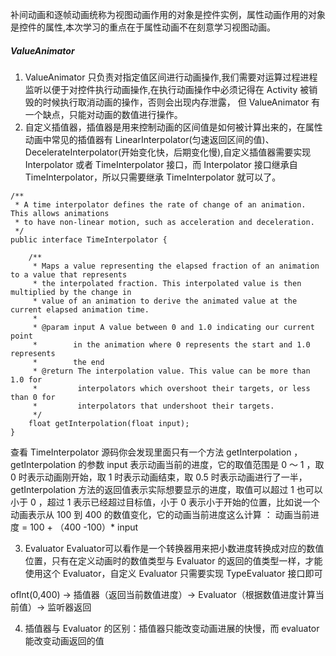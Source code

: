 补间动画和逐帧动画统称为视图动画作用的对象是控件实例，属性动画作用的对象是控件的属性,本次学习的重点在于属性动画不在刻意学习视图动画。

##### ValueAnimator

1. ValueAnimator 只负责对指定值区间进行动画操作,我们需要对运算过程进程监听以便于对控件执行动画操作,在执行动画操作中必须记得在 Activity 被销毁的时候执行取消动画的操作，否则会出现内存泄露，
但 ValueAnimator 有一个缺点，只能对动画的数值进行操作。
2. 自定义插值器，插值器是用来控制动画的区间值是如何被计算出来的，在属性动画中常见的插值器有 LinearInterpolator(匀速返回区间的值)、DecelerateInterpolator(开始变化快，后期变化慢),自定义插值器需要实现 Interpolator 或者
 TimeInterpolator 接口，而 Interpolator 接口继承自 TimeInterpolator，所以只需要继承 TimeInterpolator 就可以了。
 ```
 /**
  * A time interpolator defines the rate of change of an animation. This allows animations
  * to have non-linear motion, such as acceleration and deceleration.
  */
 public interface TimeInterpolator {

     /**
      * Maps a value representing the elapsed fraction of an animation to a value that represents
      * the interpolated fraction. This interpolated value is then multiplied by the change in
      * value of an animation to derive the animated value at the current elapsed animation time.
      *
      * @param input A value between 0 and 1.0 indicating our current point
      *        in the animation where 0 represents the start and 1.0 represents
      *        the end
      * @return The interpolation value. This value can be more than 1.0 for
      *         interpolators which overshoot their targets, or less than 0 for
      *         interpolators that undershoot their targets.
      */
     float getInterpolation(float input);
 }

 ```

 查看 TimeInterpolator 源码你会发现里面只有一个方法 getInterpolation ，getInterpolation 的参数 input 表示动画当前的进度，它的取值范围是 0 ～ 1 ，取 0 时表示动画刚开始，取 1 时表示动画结束，取 0.5 时表示动画进行了一半，
 getInterpolation 方法的返回值表示实际想要显示的进度，取值可以超过 1 也可以小于 0 ，超过 1 表示已经超过目标值，小于 0 表示小于开始的位置，比如说一个动画表示从 100 到 400 的数值变化，它的动画当前进度这么计算 ： 动画当前进度 = 100 + （400 -100）* input

 3. Evaluator Evaluator可以看作是一个转换器用来把小数进度转换成对应的数值位置，只有在定义动画时的数值类型与 Evaluator 的返回的值类型一样，才能使用这个 Evaluator，自定义 Evaluator 只需要实现 TypeEvaluator 接口即可

 ofInt(0,400) -> 插值器（返回当前数值进度）-> Evaluator（根据数值进度计算当前值）-> 监听器返回

 4. 插值器与 Evaluator 的区别：插值器只能改变动画进展的快慢，而 evaluator 能改变动画返回的值